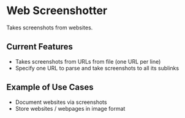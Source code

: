 # Web Screenshotter

Takes screenshots from websites.

## Current Features

- Takes screenshots from URLs from file (one URL per line)
- Specify one URL to parse and take screenshots to all its sublinks

## Example of Use Cases

- Document websites via screenshots
- Store websites / webpages in image format